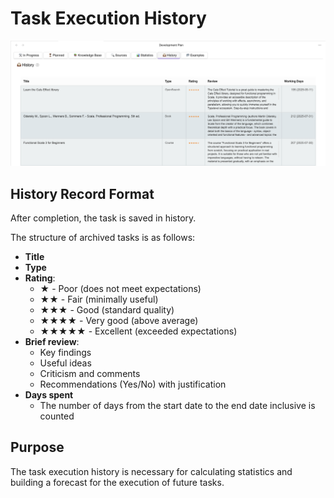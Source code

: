 # Task Execution History

![Task Execution History](images/history.png)

## History Record Format

After completion, the task is saved in history.

The structure of archived tasks is as follows:

- **Title**
- **Type**
- **Rating**:
    - ★ - Poor (does not meet expectations)
    - ★★ - Fair (minimally useful)
    - ★★★ - Good (standard quality)
    - ★★★★ - Very good (above average)
    - ★★★★★ - Excellent (exceeded expectations)
- **Brief review**:
    - Key findings
    - Useful ideas
    - Criticism and comments
    - Recommendations (Yes/No) with justification
- **Days spent**
    - The number of days from the start date to the end date inclusive is counted

## Purpose

The task execution history is necessary for calculating statistics and building a forecast for the execution of future tasks.

